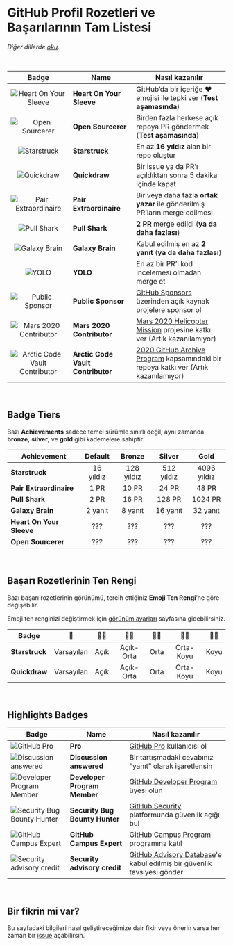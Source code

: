 # GitHub Profil Rozetleri ve Başarılarının Tam Listesi

_Diğer dillerde [oku](../README.md)._

<br>

| Badge | Name | Nasıl kazanılır |
| :---: | --- |------------------|
| ![Heart On Your Sleeve](https://github.githubassets.com/images/modules/profile/achievements/heart-on-your-sleeve-default.png) | **Heart On Your Sleeve** | GitHub’da bir içeriğe ❤️ emojisi ile tepki ver (**Test aşamasında**) |
| ![Open Sourcerer](https://github.githubassets.com/images/modules/profile/achievements/open-sourcerer-default.png) | **Open Sourcerer** | Birden fazla herkese açık repoya PR göndermek (**Test aşamasında**) |
| ![Starstruck](https://github.githubassets.com/images/modules/profile/achievements/starstruck-default.png) | **Starstruck** | En az **16 yıldız** alan bir repo oluştur |
| ![Quickdraw](https://github.githubassets.com/images/modules/profile/achievements/quickdraw-default.png) | **Quickdraw** | Bir issue ya da PR’ı açıldıktan sonra 5 dakika içinde kapat |
| ![Pair Extraordinaire](https://github.githubassets.com/images/modules/profile/achievements/pair-extraordinaire-default.png) | **Pair Extraordinaire** | Bir veya daha fazla **ortak yazar** ile gönderilmiş PR’ların merge edilmesi |
| ![Pull Shark](https://github.githubassets.com/images/modules/profile/achievements/pull-shark-default.png) | **Pull Shark** | **2 PR** merge edildi (**ya da daha fazlası**) |
| ![Galaxy Brain](https://github.githubassets.com/images/modules/profile/achievements/galaxy-brain-default.png) | **Galaxy Brain** | Kabul edilmiş en az **2 yanıt** (**ya da daha fazlası**) |
| ![YOLO](https://github.githubassets.com/images/modules/profile/achievements/yolo-default.png) | **YOLO** | En az bir PR’ı kod incelemesi olmadan merge et |
| ![Public Sponsor](https://github.githubassets.com/images/modules/profile/achievements/public-sponsor-default.png) | **Public Sponsor** | [GitHub Sponsors](https://github.com/sponsors) üzerinden açık kaynak projelere sponsor ol |
| ![Mars 2020 Contributor](https://github.githubassets.com/images/modules/profile/achievements/mars-2020-contributor-default.png) | **Mars 2020 Contributor** | [Mars 2020 Helicopter Mission](https://github.com/readme/featured/nasa-ingenuity-helicopter) projesine katkı ver (Artık kazanılamıyor) |
| ![Arctic Code Vault Contributor](https://github.githubassets.com/images/modules/profile/achievements/arctic-code-vault-contributor-default.png) | **Arctic Code Vault Contributor** | [2020 GitHub Archive Program](https://archiveprogram.github.com/) kapsamındaki bir repoya katkı ver (Artık kazanılamıyor) |

<br>

## Badge Tiers

Bazı **Achievements** sadece temel sürümle sınırlı değil, aynı zamanda **bronze**, **silver**, ve **gold** gibi kademelere sahiptir:

| Achievement | Default | Bronze | Silver | Gold |
| --- | :---: | :---: | :---: | :---: |
| **Starstruck** | 16 yıldız | 128 yıldız | 512 yıldız | 4096 yıldız |
| **Pair Extraordinaire** | 1 PR | 10 PR | 24 PR | 48 PR |
| **Pull Shark** | 2 PR | 16 PR | 128 PR | 1024 PR |
| **Galaxy Brain** | 2 yanıt | 8 yanıt | 16 yanıt | 32 yanıt |
| **Heart On Your Sleeve** | ??? | ??? | ??? | ??? |
| **Open Sourcerer** | ??? | ??? | ??? | ??? |

<br>

## Başarı Rozetlerinin Ten Rengi

Bazı başarı rozetlerinin görünümü, tercih ettiğiniz **Emoji Ten Rengi**’ne göre değişebilir.

Emoji ten renginizi değiştirmek için [görünüm ayarları](https://github.com/settings/appearance) sayfasına gidebilirsiniz.

| Badge | 👋 | 👋🏻 | 👋🏼 | 👋🏽 | 👋🏾 | 👋🏿 |
| --- | :---: | :---: | :---: | :---: | :---: | :---: |
| **Starstruck** | Varsayılan | Açık | Açık-Orta | Orta | Orta-Koyu | Koyu |
| **Quickdraw** | Varsayılan | Açık | Açık-Orta | Orta | Orta-Koyu | Koyu |

<br>

## Highlights Badges

| Badge | Name | Nasıl kazanılır |
| --- | --- | --- |
| ![GitHub Pro](https://user-images.githubusercontent.com/65187002/173065531-57dbf8b1-7eb7-4d46-81bf-f2d18c7c9112.svg#gh-dark-mode-only) | **Pro** | [GitHub Pro](https://docs.github.com/en/get-started/learning-about-github/githubs-products#github-pro) kullanıcısı ol |
| ![Discussion answered](https://user-images.githubusercontent.com/65187002/173078083-15a75f15-b040-4a92-8d70-561a206d9fd9.svg#gh-dark-mode-only) | **Discussion answered** | Bir tartışmadaki cevabınız “yanıt” olarak işaretlensin |
| ![Developer Program Member](https://user-images.githubusercontent.com/65187002/173079579-3c393d22-7a13-4e7d-87b8-341fb613d52b.svg#gh-dark-mode-only) | **Developer Program Member** | [GitHub Developer Program](https://docs.github.com/en/developers/overview/github-developer-program) üyesi olun |
| ![Security Bug Bounty Hunter](https://user-images.githubusercontent.com/65187002/173081624-93e3cf1f-50b7-45a4-82b7-1954f66368b9.svg#gh-dark-mode-only) | **Security Bug Bounty Hunter** | [GitHub Security](https://bounty.github.com/) platformunda güvenlik açığı bul |
| ![GitHub Campus Expert](https://user-images.githubusercontent.com/65187002/173082819-b3625c23-bfd6-4492-b828-56ed91c45f52.svg#gh-dark-mode-only) | **GitHub Campus Expert** | [GitHub Campus Program](https://education.github.com/experts) programına katıl |
| ![Security advisory credit](https://user-images.githubusercontent.com/65187002/173084051-79a0a626-1c1a-4d60-afdf-50ad001d7b21.svg#gh-dark-mode-only) | **Security advisory credit** | [GitHub Advisory Database](https://github.com/advisories)'e kabul edilmiş bir güvenlik tavsiyesi gönder |

<br>

## Bir fikrin mi var?

Bu sayfadaki bilgileri nasıl geliştireceğimize dair fikir veya önerin varsa her zaman bir [issue](https://github.com/gomzyakov/achievements/issues) açabilirsin.
